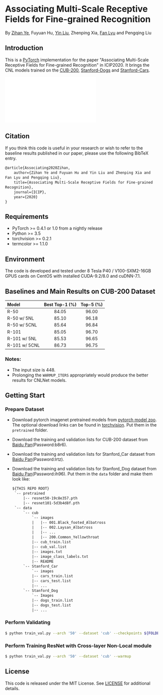 # Associating Multi-Scale Receptive Fields for Fine-grained Recognition

By [Zihan Ye](zihhye@outlook.com), Fuyuan Hu, [Yin Liu](echoooooliu1998@gmail.com), Zhenping Xia, [Fan Lyu](fanlyu@tju.edu.cn) and Pengqing Liu

## Introduction

This is a [PyTorch](https://pytorch.org/) implementation for the paper "Associating Multi-Scale Receptive Fields for Fine-grained Recognition" in ICIP2020. It brings the CNL models trained on the [CUB-200](http://www.vision.caltech.edu/visipedia/CUB-200.html), [Stanford-Dogs](http://vision.stanford.edu/aditya86/ImageNetDogs/main.html) and [Stanford-Cars](http://ai.stanford.edu/~jkrause/cars/car_dataset.html).

![introfig](img/methods.pdf)

## Citation

If you think this code is useful in your research or wish to refer to the baseline results published in our paper, please use the following BibTeX entry.

```
@article{Associating2020Zihan,
    author={Zihan Ye and Fuyuan Hu and Yin Liu and Zhenping Xia and Fan Lyu and Pengqing Liu},
    title={Associating Multi-Scale Receptive Fields for Fine-grained Recognition},
    journal={ICIP},
    year={2020}
}
```

## Requirements

  * PyTorch >= 0.4.1 or 1.0 from a nightly release
  * Python >= 3.5
  * torchvision >= 0.2.1
  * termcolor >= 1.1.0

## Environment

The code is developed and tested under 8 Tesla P40 / V100-SXM2-16GB GPUS cards on CentOS with installed CUDA-9.2/8.0 and cuDNN-7.1.

## Baselines and Main Results on CUB-200 Dataset

| Model                | Best Top-1 (%) | Top-5 (%) |
|:-------------------- |:--------------:|:---------:|
| R-50                 | 84.05          | 96.00     |
| R-50     w/ 5NL      | 85.10          | 96.18     |
| R-50     w/ 5CNL     | 85.64          | 96.84     |
| R-101                | 85.05          | 96.70     |
| R-101    w/ 5NL      | 85.53          | 96.65     |
| R-101    w/ 5CNL     | 86.73          | 96.75     |

### Notes:
  - The input size is 448.
  - Prolonging the `WARMUP_ITERS` appropriately would produce the better results for CNLNet models.

## Getting Start

### Prepare Dataset

  - Download pytorch imagenet pretrained models from [pytorch model zoo](https://pytorch.org/docs/stable/model_zoo.html#module-torch.utils.model_zoo). The optional download links can be found in [torchvision](https://github.com/pytorch/vision/tree/master/torchvision/models). Put them in the `pretrained` folder.

  - Download the training and validation lists for CUB-200 dataset from [Baidu Pan](https://pan.baidu.com/s/1BLfIyav1LNWaGpCragHc6w)(Password:b8r6).
  - Download the training and validation lists for Stanford_Car dataset from [Baidu Pan](https://pan.baidu.com/s/15YSPCPfPsXnSEd3wT5lfVg)(Password:lrtz).
  - Download the training and validation lists for Stanford_Dog dataset from [Baidu Pan](https://pan.baidu.com/s/1wSHpo-igMsVTDsdW6itPRw)(Password:ih96).
  Put them in the `data` folder and make them look like:

    ```
    ${THIS REPO ROOT}
     `-- pretrained
         |-- resnet50-19c8e357.pth
         |-- resnet101-5d3b4d8f.pth
     `-- data
         `-- cub
             `-- images
             |   |-- 001.Black_footed_Albatross
             |   |-- 002.Laysan_Albatross
             |   |-- ...
             |   |-- 200.Common_Yellowthroat
             |-- cub_train.list
             |-- cub_val.list
             |-- images.txt
             |-- image_class_labels.txt
             |-- README
         `-- Stanford_Car
             `-- images
             |-- cars_train.list
             |-- cars_test.list
             |-- ...
         `-- Stanford_Dog
             `-- Images
             |-- dogs_train.list
             |-- dogs_test.list
             |-- ...
    ```

### Perform Validating

```bash
$ python train_val.py --arch '50' --dataset 'cub' --checkpoints ${FOLDER_DIR} --valid
```

### Perform Training ResNet with Cross-layer Non-Local module

```bash
$ python train_val.py --arch '50' --dataset 'cub' --warmup
```

## License

This code is released under the MIT License. See [LICENSE](LICENSE) for additional details.
